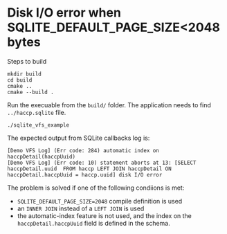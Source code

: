 # Disk I/O error when SQLITE_DEFAULT_PAGE_SIZE<2048 bytes

Steps to build
```
mkdir build
cd build
cmake ..
cmake --build .
```
Run the execuable from the `build/` folder.
The application needs to find `../haccp.sqlite` file.

`./sqlite_vfs_example`

The expected output from SQLite callbacks log is:
```
[Demo VFS Log] (Err code: 284) automatic index on haccpDetail(haccpUuid)
[Demo VFS Log] (Err code: 10) statement aborts at 13: [SELECT  haccpDetail.uuid  FROM haccp LEFT JOIN haccpDetail ON haccpDetail.haccpUuid = haccp.uuid] disk I/O error
```

The problem is solved if one of the following condiions is met:
- `SQLITE_DEFAULT_PAGE_SIZE=2048` compile definition is used
- an `INNER JOIN` instead of a `LEFT JOIN` is used
- the automatic-index feature is not used, and the index on the `haccpDetail.haccpUuid` field is defined in the schema.